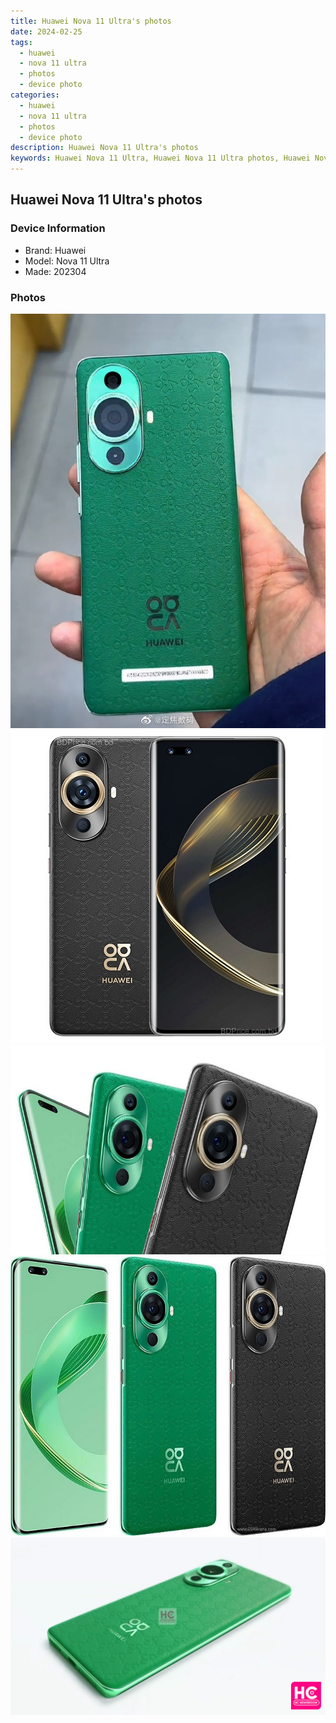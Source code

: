 ```yaml
---
title: Huawei Nova 11 Ultra's photos
date: 2024-02-25
tags: 
  - huawei
  - nova 11 ultra
  - photos
  - device photo
categories: 
  - huawei
  - nova 11 ultra
  - photos
  - device photo
description: Huawei Nova 11 Ultra's photos
keywords: Huawei Nova 11 Ultra, Huawei Nova 11 Ultra photos, Huawei Nova 11 Ultra device photo
---
```


## Huawei Nova 11 Ultra's photos

### Device Information

- Brand: Huawei
- Model: Nova 11 Ultra
- Made: 202304

### Photos

![/images/best-assets/devices/huawei/huawei-nova-11-ultra/1.jpg](/images/best-assets/devices/huawei/huawei-nova-11-ultra/1.jpg)
![/images/best-assets/devices/huawei/huawei-nova-11-ultra/2.jpg](/images/best-assets/devices/huawei/huawei-nova-11-ultra/2.jpg)
![/images/best-assets/devices/huawei/huawei-nova-11-ultra/3.jpg](/images/best-assets/devices/huawei/huawei-nova-11-ultra/3.jpg)
![/images/best-assets/devices/huawei/huawei-nova-11-ultra/4.jpg](/images/best-assets/devices/huawei/huawei-nova-11-ultra/4.jpg)
![/images/best-assets/devices/huawei/huawei-nova-11-ultra/5.jpg](/images/best-assets/devices/huawei/huawei-nova-11-ultra/5.jpg)
